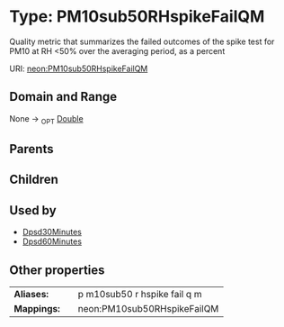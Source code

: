 
# Type: PM10sub50RHspikeFailQM


Quality metric that summarizes the failed outcomes of the spike test for PM10 at RH <50% over the averaging period, as a percent

URI: [neon:PM10sub50RHspikeFailQM](https://data.neonscience.org/PM10sub50RHspikeFailQM)


## Domain and Range

None ->  <sub>OPT</sub> [Double](types/Double.md)

## Parents


## Children


## Used by

 * [Dpsd30Minutes](Dpsd30Minutes.md)
 * [Dpsd60Minutes](Dpsd60Minutes.md)

## Other properties

|  |  |  |
| --- | --- | --- |
| **Aliases:** | | p m10sub50 r hspike fail q m |
| **Mappings:** | | neon:PM10sub50RHspikeFailQM |

